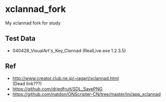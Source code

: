 # xclannad_fork  
My xclannad fork for study  

## Test Data  
* 040428_VisualArt's_Key_Clannad (RealLive.exe 1.2.3.5)      

## Ref  
* http://www.creator.club.ne.jp/~jagarl/xclannad.html  
(Dead link???)  
* https://github.com/driedfruit/SDL_SavePNG  
* https://github.com/natdon/ONScripter-CN/tree/master/jni/app_xclannad  
